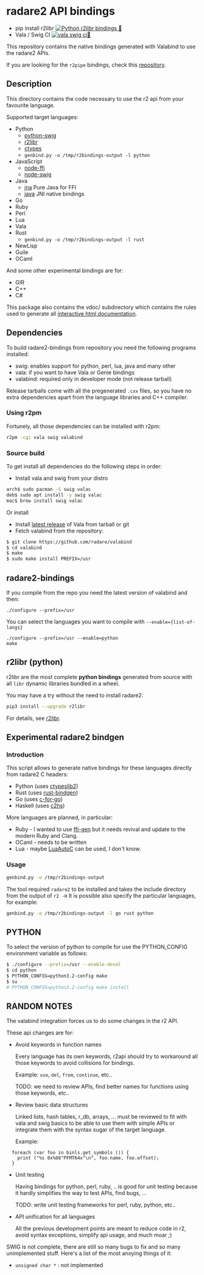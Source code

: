 # radare2 API bindings

* pip install r2libr [![Python r2libr bindings 🚀](https://github.com/radareorg/radare2-bindings/actions/workflows/generate_bindings.yml/badge.svg)](https://github.com/radareorg/radare2-bindings/actions/workflows/generate_bindings.yml)
* Vala / Swig CI [![vala swig ci🚀](https://github.com/radareorg/radare2-bindings/actions/workflows/ci.yml/badge.svg)](https://github.com/radareorg/radare2-bindings/actions/workflows/ci.yml)

This repository contains the native bindings generated with Valabind to use the radare2 APIs.

If you are looking for the `r2pipe` bindings, check this [repository](https://github.com/radare/radare2-r2pipe).

## Description

This directory contains the code necessary to use the r2 api from your favourite language.

Supported target languages:

* Python
  * [python-swig](python)
  * [r2libr](r2libr)
  * [ctypes](ctypes)
  * `genbind.py -o /tmp/r2bindings-output -l python`
* JavaScript
  * [node-ffi](node-ffi)
  * [node-swig](node-swig)
* Java
  * [jna](jna) Pure Java for FFI
  * [java](java) JNI native bindings
* Go
* Ruby
* Perl
* Lua
* Vala
* Rust
  * `genbind.py -o /tmp/r2bindings-output -l rust `
* NewLisp
* Guile
* OCaml

And some other experimental bindings are for:

* GIR
* C++
* C#

This package also contains the vdoc/ subdirectory which contains the
rules used to generate all [interactive html documentation](https://radare.org/vdoc).

## Dependencies

To build radare2-bindings from repository you need the following programs installed:

  * swig: enables support for python, perl, lua, java and many other
  * vala: if you want to have Vala or Genie bindings
  * valabind: required only in developer mode (not release tarball)

Release tarballs come with all the pregenerated `.cxx` files, so you have
no extra dependencies apart from the language libraries and C++ compiler.

### Using r2pm

Fortunely, all those dependencies can be installed with r2pm:
```sh
r2pm -cgi vala swig valabind
```

### Source build

To get install all dependencies do the following steps in order:

  * Install vala and swig from your distro

```sh
arch$ sudo pacman -S swig valac
deb$ sudo apt install -y swig valac
mac$ brew install swig valac
```

Or install

  * Install [latest release](https://live.gnome.org/Vala) of Vala from tarball or git
  * Fetch valabind from the repository:

```sh
$ git clone https://github.com/radare/valabind
$ cd valabind
$ make
$ sudo make install PREFIX=/usr
```

## radare2-bindings

If you compile from the repo you need the latest version of valabind and then:
```
./configure --prefix=/usr
```

You can select the languages you want to compile with `--enable={list-of-langs}`
```
./configure --prefix=/usr --enable=python
make
```

## r2libr (python)

r2libr are the most complete **python bindings** generated from source with all `libr` dynamic libraries bundled in a wheel.

You may have a try without the need to install radare2:

```bash
pip3 install --upgrade r2libr
```

For details, see [r2libr](https://github.com/radareorg/radare2-bindings/tree/master/r2libr).

## Experimental radare2 bindgen

### Introduction

This script allows to generate native bindings for these languages directly from radare2 C headers:

 - Python (uses [ctypeslib2](https://github.com/trolldbois/ctypeslib))
 - Rust (uses [rust-bindgen](https://github.com/rust-lang-nursery/rust-bindgen))
 - Go (uses [c-for-go](https://github.com/xlab/c-for-go))
 - Haskell (uses [c2hs](https://github.com/haskell/c2hs))

More languages are planned, in particular:

 - Ruby - I wanted to use [ffi-gen](https://github.com/neelance/ffi_gen) but it needs revival and update to the modern Ruby and Clang.
 - OCaml - needs to be written
 - Lua - maybe [LuaAutoC](https://github.com/orangeduck/LuaAutoC) can be used, I don't know.

### Usage

```sh
genbind.py -o /tmp/r2bindings-output
```

The tool required `radare2` to be installed and takes the include directory from the output of `r2 -H`
It is possible also specify the particular languages, for example:
```sh
genbind.py -o /tmp/r2bindings-output -l go rust python
```

## PYTHON

To select the version of python to compile for use the PYTHON_CONFIG
environment variable as follows:
```sh
$ ./configure --prefix=/usr --enable-devel
$ cd python
$ PYTHON_CONFIG=python3.2-config make
$ su -
# PYTHON_CONFIG=python3.2-config make install
```

## RANDOM NOTES

The valabind integration forces us to do some changes in the r2 API.

These api changes are for:

  - Avoid keywords in function names

    Every language has its own keywords, r2api should try to workaround
    all those keywords to avoid collisions for bindings.

    Example: `use`, `del`, `from`, `continue`, etc..

    TODO: we need to review APIs, find better names for functions using
    those keywords, etc..

  - Review basic data structures

    Linked lists, hash tables, r_db, arrays, ... must be reviewed to
    fit with vala and swig basics to be able to use them with simple
    APIs or integrate them with the syntax sugar of the target language.

    Example:

```vala
  foreach (var foo in binls.get_symbols ()) {
	print ("%s 0x%08"PFMT64x"\n", foo.name, foo.offset);
  }
```

  - Unit testing

    Having bindings for python, perl, ruby, .. is good for unit testing
    because it hardly simplifies the way to test APIs, find bugs, ...

    TODO: write unit testing frameworks for perl, ruby, python, etc..

  - API unification for all languages

    All the previous development points are meant to reduce code in r2,
    avoid syntax exceptions, simplify api usage, and much moar ;)

SWIG is not complete, there are still so many bugs to fix and so many
unimplemented stuff. Here's a list of the most anoying things of it:

  - `unsigned char *` : not implemented
